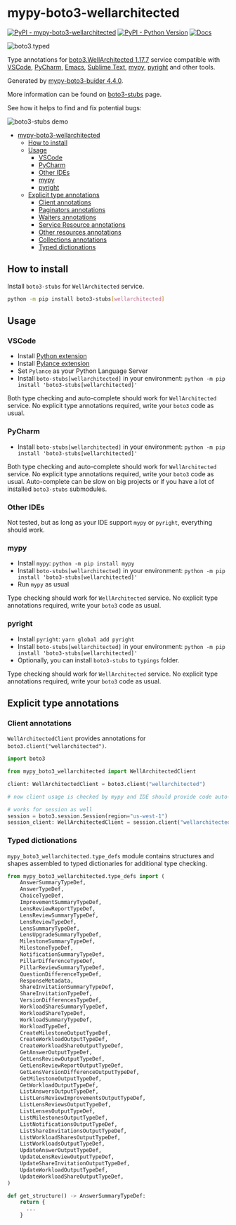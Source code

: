 # mypy-boto3-wellarchitected

[![PyPI - mypy-boto3-wellarchitected](https://img.shields.io/pypi/v/mypy-boto3-wellarchitected.svg?color=blue)](https://pypi.org/project/mypy-boto3-wellarchitected)
[![PyPI - Python Version](https://img.shields.io/pypi/pyversions/mypy-boto3-wellarchitected.svg?color=blue)](https://pypi.org/project/mypy-boto3-wellarchitected)
[![Docs](https://img.shields.io/readthedocs/mypy-boto3-builder.svg?color=blue)](https://mypy-boto3-builder.readthedocs.io/)

![boto3.typed](https://github.com/vemel/mypy_boto3_builder/raw/master/logo.png)

Type annotations for
[boto3.WellArchitected 1.17.7](https://boto3.amazonaws.com/v1/documentation/api/1.17.7/reference/services/wellarchitected.html#WellArchitected) service
compatible with
[VSCode](https://code.visualstudio.com/),
[PyCharm](https://www.jetbrains.com/pycharm/),
[Emacs](https://www.gnu.org/software/emacs/),
[Sublime Text](https://www.sublimetext.com/),
[mypy](https://github.com/python/mypy),
[pyright](https://github.com/microsoft/pyright)
and other tools.

Generated by [mypy-boto3-buider 4.4.0](https://github.com/vemel/mypy_boto3_builder).

More information can be found on [boto3-stubs](https://pypi.org/project/boto3-stubs/) page.

See how it helps to find and fix potential bugs:

![boto3-stubs demo](https://github.com/vemel/mypy_boto3_builder/raw/master/demo.gif)

- [mypy-boto3-wellarchitected](#mypy-boto3-wellarchitected)
  - [How to install](#how-to-install)
  - [Usage](#usage)
    - [VSCode](#vscode)
    - [PyCharm](#pycharm)
    - [Other IDEs](#other-ides)
    - [mypy](#mypy)
    - [pyright](#pyright)
  - [Explicit type annotations](#explicit-type-annotations)
    - [Client annotations](#client-annotations)
    - [Paginators annotations](#paginators-annotations)
    - [Waiters annotations](#waiters-annotations)
    - [Service Resource annotations](#service-resource-annotations)
    - [Other resources annotations](#other-resources-annotations)
    - [Collections annotations](#collections-annotations)
    - [Typed dictionations](#typed-dictionations)

## How to install

Install `boto3-stubs` for `WellArchitected` service.

```bash
python -m pip install boto3-stubs[wellarchitected]
```

## Usage

### VSCode

- Install [Python extension](https://marketplace.visualstudio.com/items?itemName=ms-python.python)
- Install [Pylance extension](https://marketplace.visualstudio.com/items?itemName=ms-python.vscode-pylance)
- Set `Pylance` as your Python Language Server
- Install `boto-stubs[wellarchitected]` in your environment: `python -m pip install 'boto3-stubs[wellarchitected]'`

Both type checking and auto-complete should work for `WellArchitected` service.
No explicit type annotations required, write your `boto3` code as usual.

### PyCharm

- Install `boto-stubs[wellarchitected]` in your environment: `python -m pip install 'boto3-stubs[wellarchitected]'`

Both type checking and auto-complete should work for `WellArchitected` service.
No explicit type annotations required, write your `boto3` code as usual.
Auto-complete can be slow on big projects or if you have a lot of installed `boto3-stubs` submodules.

### Other IDEs

Not tested, but as long as your IDE support `mypy` or `pyright`, everything should work.

### mypy

- Install `mypy`: `python -m pip install mypy`
- Install `boto-stubs[wellarchitected]` in your environment: `python -m pip install 'boto3-stubs[wellarchitected]'`
- Run `mypy` as usual

Type checking should work for `WellArchitected` service.
No explicit type annotations required, write your `boto3` code as usual.

### pyright

- Install `pyright`: `yarn global add pyright`
- Install `boto-stubs[wellarchitected]` in your environment: `python -m pip install 'boto3-stubs[wellarchitected]'`
- Optionally, you can install `boto3-stubs` to `typings` folder.

Type checking should work for `WellArchitected` service.
No explicit type annotations required, write your `boto3` code as usual.

## Explicit type annotations

### Client annotations

`WellArchitectedClient` provides annotations for `boto3.client("wellarchitected")`.

```python
import boto3

from mypy_boto3_wellarchitected import WellArchitectedClient

client: WellArchitectedClient = boto3.client("wellarchitected")

# now client usage is checked by mypy and IDE should provide code auto-complete

# works for session as well
session = boto3.session.Session(region="us-west-1")
session_client: WellArchitectedClient = session.client("wellarchitected")
```








### Typed dictionations

`mypy_boto3_wellarchitected.type_defs` module contains structures and shapes assembled
to typed dictionaries for additional type checking.

```python
from mypy_boto3_wellarchitected.type_defs import (
    AnswerSummaryTypeDef,
    AnswerTypeDef,
    ChoiceTypeDef,
    ImprovementSummaryTypeDef,
    LensReviewReportTypeDef,
    LensReviewSummaryTypeDef,
    LensReviewTypeDef,
    LensSummaryTypeDef,
    LensUpgradeSummaryTypeDef,
    MilestoneSummaryTypeDef,
    MilestoneTypeDef,
    NotificationSummaryTypeDef,
    PillarDifferenceTypeDef,
    PillarReviewSummaryTypeDef,
    QuestionDifferenceTypeDef,
    ResponseMetadata,
    ShareInvitationSummaryTypeDef,
    ShareInvitationTypeDef,
    VersionDifferencesTypeDef,
    WorkloadShareSummaryTypeDef,
    WorkloadShareTypeDef,
    WorkloadSummaryTypeDef,
    WorkloadTypeDef,
    CreateMilestoneOutputTypeDef,
    CreateWorkloadOutputTypeDef,
    CreateWorkloadShareOutputTypeDef,
    GetAnswerOutputTypeDef,
    GetLensReviewOutputTypeDef,
    GetLensReviewReportOutputTypeDef,
    GetLensVersionDifferenceOutputTypeDef,
    GetMilestoneOutputTypeDef,
    GetWorkloadOutputTypeDef,
    ListAnswersOutputTypeDef,
    ListLensReviewImprovementsOutputTypeDef,
    ListLensReviewsOutputTypeDef,
    ListLensesOutputTypeDef,
    ListMilestonesOutputTypeDef,
    ListNotificationsOutputTypeDef,
    ListShareInvitationsOutputTypeDef,
    ListWorkloadSharesOutputTypeDef,
    ListWorkloadsOutputTypeDef,
    UpdateAnswerOutputTypeDef,
    UpdateLensReviewOutputTypeDef,
    UpdateShareInvitationOutputTypeDef,
    UpdateWorkloadOutputTypeDef,
    UpdateWorkloadShareOutputTypeDef,
)

def get_structure() -> AnswerSummaryTypeDef:
    return {
      ...
    }
```
